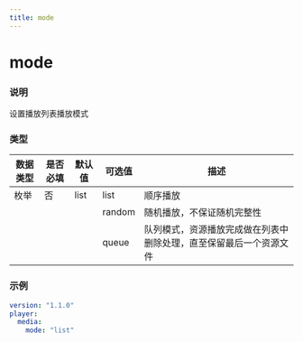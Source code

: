 ```yaml
---
title: mode
---
```


mode
===

### 说明
设置播放列表播放模式

### 类型
| 数据类型 | 是否必填 | 默认值 | 可选值 | 描述 |
|---|---|---|---|---|
| 枚举 | 否 | list | list| 顺序播放 |
|  |  |  | random | 随机播放，不保证随机完整性 |
|  |  |  | queue | 队列模式，资源播放完成做在列表中删除处理，直至保留最后一个资源文件 |

### 示例
```yaml {4}
version: "1.1.0"
player:
  media:
    mode: "list"
```
